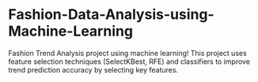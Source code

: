# Fashion-Data-Analysis-using-Machine-Learning
Fashion Trend Analysis project using machine learning! This project uses feature selection techniques (SelectKBest, RFE) and classifiers to improve trend prediction accuracy by selecting key features.
